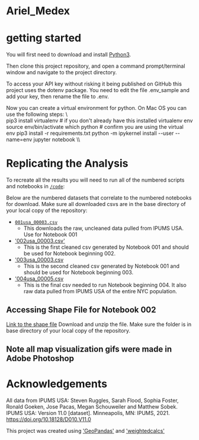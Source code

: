 # Ariel_Medex
# getting started
You will first need to download and install [Python3](https://realpython.com/installing-python/).

Then clone this project repository, and open a command prompt/terminal window and navigate to the project directory.

To access your API key without risking it being published on GitHub this project uses the dotenv package. You need to edit the file .env_sample and add your key, then rename the file to .env.

Now you can create a virtual environment for python. On Mac OS you can use the following steps:
\\\
pip3 install virtualenv # if you don't already have this installed
virtualenv env
source env/bin/activate
which python # confirm you are using the virtual env
pip3 install -r requirements.txt
python -m ipykernel install --user --name=env
jupyter notebook
\\\

# Replicating the Analysis
To recreate all the results you will need to run all of the numbered scripts and notebooks in [`/code`](/code):

Below are the numbered datasets that correlate to the numbered notebooks for download. Make sure all downloaded csvs are in the base directory of your local copy of the repository:
* [`001usa_00003.csv`](https://www.dropbox.com/s/wuukgsjwrxzr89h/001usa_00003.csv?dl=0)
  * This downloads the raw, uncleaned data pulled from IPUMS USA. Use for Notebook 001
* ['002usa_00003.csv'](https://www.dropbox.com/s/qljngl9yrv0vuty/002usa_00003.csv?dl=0)
    * This is the first cleaned csv generated by Notebook 001 and should be used for Notebook beginning 002.
* ['003usa_00003.csv](https://www.dropbox.com/s/he5nu1y9xedeuii/003usa_00003%20.csv?dl=0)
    * This is the second cleaned csv generated by Notebook 001 and should be used for Notebook beginning 003.
* ['004usa_00005.csv](https://www.dropbox.com/s/sbr0j9j1t1algqt/004usa_00005.csv?dl=0)
    * This is the final csv needed to run Notebook beginning 004. It also raw data pulled from IPUMS USA of the entire NYC population.

## Accessing Shape File for Notebook 002
[Link to the shape file](https://www.dropbox.com/sh/92g1w7tjiity76b/AADPMvZh_j-afWW2tL9CbEjja?dl=0)
Download and unzip the file. Make sure the folder is in base directory of your local copy of the repository. 

## Note all map visualization gifs were made in Adobe Photoshop

# Acknowledgements
All data from IPUMS USA:
    Steven Ruggles, Sarah Flood, Sophia Foster, Ronald Goeken, Jose Pacas, Megan Schouweiler and Matthew Sobek. IPUMS USA: Version 11.0 [dataset]. Minneapolis, MN: IPUMS, 2021. https://doi.org/10.18128/D010.V11.0


This project was created using ['GeoPandas'](https://towardsdatascience.com/mapping-with-matplotlib-pandas-geopandas-and-basemap-in-python-d11b57ab5dac) and ['weightedcalcs'](https://github.com/jsvine/weightedcalcs)